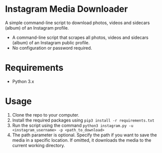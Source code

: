 # Instagram Media Downloader
A simple command-line script to download photos, videos and sidecars (album) of an Instagram profile.

- A command-line script that scrapes all photos, videos and sidecars (album) of an Instagram public profile.
- No configuration or password required.

# Requirements
- Python 3.x

# Usage
1. Clone the repo to your computer.
2. Install the required packages using `pip3 install -r requirements.txt`
3. Run the script using the command `python3 instagram.py -u <instagram_username> -p <path_to_download>`
4. The path parameter is optional. Specify the path if you want to save the media in a specific location. If omitted, it downloads the media to the current working directory.
